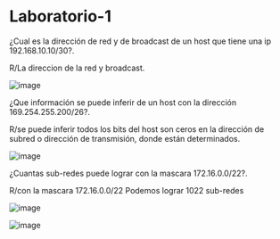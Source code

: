 # Laboratorio-1
¿Cual es la dirección de red y de broadcast de un host que tiene una ip 192.168.10.10/30?.

R/La direccion de la red y broadcast.

![image](https://github.com/Enny-Rodriguez/Redes-dos/assets/101887774/4f59952d-5a0a-4d67-9cc9-b58714449706)

¿Que información se puede inferir de un host con la dirección 169.254.255.200/26?.

R/se puede inferir todos los bits del host son ceros en la dirección de subred o dirección de transmisión, donde están determinados.

![image](https://github.com/Enny-Rodriguez/Redes-dos/assets/101887774/90385b76-6c36-4c10-b3ee-090907f189a4)

¿Cuantas sub-redes puede lograr con la mascara 172.16.0.0/22?.

R/con la mascara 172.16.0.0/22 Podemos lograr 1022 sub-redes

![image](https://github.com/Enny-Rodriguez/Redes-dos/assets/101887774/dd118d61-4469-4e0c-8253-ea840a8a0f74)

![image](https://github.com/Enny-Rodriguez/Redes-dos/assets/101887774/de218fde-791b-4169-81a8-2ef9ac491069)

